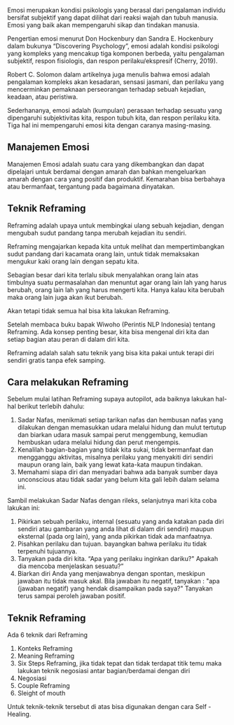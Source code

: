 <!-- # Manajemen Emosi dengan Teknik Reframing -->

Emosi merupakan kondisi psikologis yang berasal dari pengalaman individu bersifat subjektif yang dapat dilihat dari reaksi wajah dan tubuh manusia. Emosi yang baik akan mempengaruhi sikap dan tindakan manusia.

Pengertian emosi menurut Don Hockenbury dan Sandra E. Hockenbury dalam bukunya “Discovering Psychology”, emosi adalah kondisi psikologi yang kompleks yang mencakup tiga komponen berbeda, yaitu pengalaman subjektif, respon fisiologis, dan respon perilaku/ekspresif (Cherry, 2019).

Robert C. Solomon dalam artikelnya juga menulis bahwa emosi adalah pengalaman kompleks akan kesadaran, sensasi jasmani, dan perilaku yang mencerminkan pemaknaan perseorangan terhadap sebuah kejadian, keadaan, atau peristiwa.

Sederhananya, emosi adalah (kumpulan) perasaan terhadap sesuatu yang dipengaruhi subjektivitas kita, respon tubuh kita, dan respon perilaku kita. Tiga hal ini mempengaruhi emosi kita dengan caranya masing-masing.

## **Manajemen Emosi**

Manajemen Emosi adalah suatu cara yang dikembangkan dan dapat dipelajari untuk berdamai dengan amarah dan bahkan mengeluarkan amarah dengan cara yang positif dan produktif. Kemarahan bisa berbahaya atau bermanfaat, tergantung pada bagaimana dinyatakan.

## **Teknik Reframing**

Reframing adalah upaya untuk membingkai ulang sebuah kejadian, dengan mengubah sudut pandang tanpa merubah kejadian itu sendiri.

Reframing mengajarkan kepada kita untuk melihat dan mempertimbangkan sudut pandang dari kacamata orang lain, untuk tidak memaksakan mengukur kaki orang lain dengan sepatu kita.

Sebagian besar dari kita terlalu sibuk menyalahkan orang lain atas timbulnya suatu permasalahan dan menuntut agar orang lain lah yang harus berubah, orang lain lah yang harus mengerti kita. Hanya kalau kita berubah maka orang lain juga akan ikut berubah.

Akan tetapi tidak semua hal bisa kita lakukan Reframing.

Setelah membaca buku bapak Wiwoho (Perintis NLP Indonesia) tentang Reframing. Ada konsep penting besar, kita bisa mengenal diri kita dan setiap bagian atau peran di dalam diri kita.

Reframing adalah salah satu teknik yang bisa kita pakai untuk terapi diri sendiri gratis tanpa efek samping.

## **Cara melakukan Reframing**

Sebelum mulai latihan Reframing supaya autopilot, ada baiknya lakukan hal-hal berikut terlebih dahulu:

1. Sadar Nafas, menikmati setiap tarikan nafas dan hembusan nafas yang dilakukan dengan memasukkan udara melalui hidung dan mulut tertutup dan biarkan udara masuk sampai perut menggembung, kemudian hembuskan udara melalui hidung dan perut mengempis.
2. Kenalilah bagian-bagian yang tidak kita sukai, tidak bermanfaat dan mengganggu aktivitas, misalnya perilaku yang menyakiti diri sendiri maupun orang lain, baik yang lewat kata-kata maupun tindakan.
3. Memahami siapa diri dan menyadari bahwa ada banyak sumber daya unconscious atau tidak sadar yang belum kita gali lebih dalam selama ini.

Sambil melakukan Sadar Nafas dengan rileks, selanjutnya mari kita coba lakukan ini:

1. Pikirkan sebuah perilaku, internal (sesuatu yang anda katakan pada diri sendiri atau gambaran yang anda lihat di dalam diri sendiri) maupun eksternal (pada org lain), yang anda pikirkan tidak ada manfaatnya.
2. Pisahkan perilaku dan tujuan. bayangkan bahwa perilaku itu tidak terpenuhi tujuannya.
3. Tanyakan pada diri kita. “Apa yang perilaku inginkan dariku?" Apakah dia mencoba menjelaskan sesuatu?”
4. Biarkan diri Anda yang menjawabnya dengan spontan, meskipun jawaban itu tidak masuk akal. Bila jawaban itu negatif, tanyakan : "apa (jawaban negatif) yang hendak disampaikan pada saya?" Tanyakan terus sampai peroleh jawaban positif.

## **Teknik Reframing**

Ada 6 teknik dari Reframing

1. Konteks Reframing
2. Meaning Reframing
3. Six Steps Reframing, jika tidak tepat dan tidak
   terdapat titik temu maka lakukan teknik negosiasi antar bagian/berdamai dengan diri
4. Negosiasi
5. Couple Reframing
6. Sleight of mouth

Untuk teknik-teknik tersebut di atas bisa digunakan dengan cara Self -Healing.
